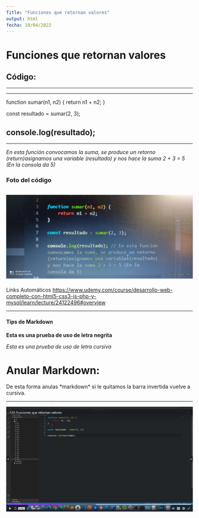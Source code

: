 ```yaml
---
Title: "Funciones que retornan valores"
output: html
fecha: 10/04/2022
---
```


# Funciones que retornan valores
## Código:
---
---
function sumar(n1, n2) {
    return n1 + n2;
}

const resultado = sumar(2, 3);

console.log(resultado);
---
---
*En esta función convocamos la suma, se produce un retorno (return)asignamos una variable (resultado) y nos hace la suma 2 + 3 = 5 (En la consola da 5)*

### Foto del código

![Foto código](fotocodigo.jpg 
	 ) 
---

Links Automáticos
<https://www.udemy.com/course/desarrollo-web-completo-con-html5-css3-js-php-y-mysql/learn/lecture/24122496#overview>


---

#### Tips de Markdown


**Esta es una prueba de uso de letra negrita**

*Esta es una prueba de uso de letra cursiva*



# Anular Markdown:
De esta forma anulas *markdown\*
si le quitamos la barra invertida vuelve a cursiva.

---


![captura texto](captura19.png) 















